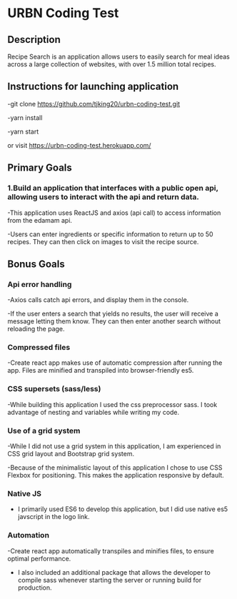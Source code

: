 # URBN Coding Test

## Description

Recipe Search is an application allows users to easily search for meal ideas across a large collection of websites, with over 1.5 million total recipes.
 

## Instructions for launching application
-git clone https://github.com/tjking20/urbn-coding-test.git

-yarn install 

-yarn start

or visit  https://urbn-coding-test.herokuapp.com/

## Primary Goals

### 1.Build an application that interfaces with a public open api, allowing users to interact with the api and return data. 
-This application uses ReactJS and axios (api call) to access information from the edamam api.

-Users can enter ingredients or specific information to return up to 50 recipes. They can then click on images to visit the recipe source.  


## Bonus Goals

### Api error handling
-Axios calls catch api errors, and display them in the console. 

-If the user enters a search that yields no results, the user will receive a message letting them know. They can then enter another search without reloading the page. 

### Compressed files
-Create react app makes use of automatic compression after running the app. Files are minified and transpiled into browser-friendly es5. 

### CSS supersets (sass/less)
-While building this application I used the css preprocessor sass. I took advantage of nesting and variables while writing my code. 

### Use of a grid system
-While I did not use a grid system in this application, I am experienced in CSS grid layout and Bootstrap grid system.

-Because of the minimalistic layout of this application I chose to use CSS Flexbox for positioning. This makes the application responsive by default. 

### Native JS
- I primarily used ES6 to develop this application, but I did use native es5 javscript in the logo link. 

### Automation
-Create react app automatically transpiles and minifies files, to ensure optimal performance. 

- I also included an additional package that allows the developer to compile sass whenever starting the server or running build for production. 
